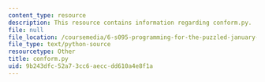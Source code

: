 ```yaml
---
content_type: resource
description: This resource contains information regarding conform.py.
file: null
file_location: /coursemedia/6-s095-programming-for-the-puzzled-january-iap-2018/9b243dfc52a73cc6aeccdd610a4e8f1a_conform.py
file_type: text/python-source
resourcetype: Other
title: conform.py
uid: 9b243dfc-52a7-3cc6-aecc-dd610a4e8f1a
---
```

